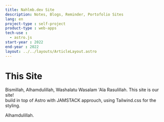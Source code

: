```yaml
---
title: Nahlmb.dev Site
description: Notes, Blogs, Reminder, Portofolio Sites
lang: en
project-type : self-project
product-type : web-apps
tech-use : 
  - astro.js
start-year : 2022
end-year : 2022
layout: ../../layouts/ArticleLayout.astro
---
```


# This Site
Bismillah, Alhamdulillah, Washalatu Wasalam 'Ala Rasulillah.
This site is our site!  
build in top of Astro with JAMSTACK approuch, using Tailwind.css for the styling.

Alhamdulillah.